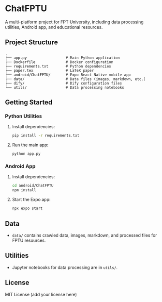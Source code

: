 # ChatFPTU

A multi-platform project for FPT University, including data processing utilities, Android app, and educational resources.

## Project Structure

```
.
├── app.py                  # Main Python application
├── Dockerfile              # Docker configuration
├── requirements.txt        # Python dependencies
├── paper.tex               # LaTeX paper
├── android/ChatFPTU/       # Expo React Native mobile app
├── data/                   # Data files (images, markdown, etc.)
├── dify/                   # Dify configuration files
└── utils/                  # Data processing notebooks
```

## Getting Started

### Python Utilities

1. Install dependencies:
    ```sh
    pip install -r requirements.txt
    ```
2. Run the main app:
    ```sh
    python app.py
    ```

### Android App

1. Install dependencies:
    ```sh
    cd android/ChatFPTU
    npm install
    ```
2. Start the Expo app:
    ```sh
    npx expo start
    ```

## Data

- `data/` contains crawled data, images, markdown, and processed files for FPTU resources.

## Utilities

- Jupyter notebooks for data processing are in `utils/`.

## License

MIT License (add your license here)